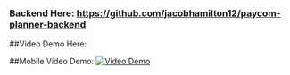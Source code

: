 ### Backend Here: https://github.com/jacobhamilton12/paycom-planner-backend

##Video Demo Here:


##Mobile Video Demo:
[![Video Demo](https://img.youtube.com/vi/mA1ucGGVBDU/0.jpg)](https://www.youtube.com/watch?v=mA1ucGGVBDU)
